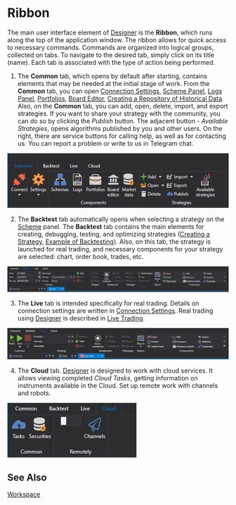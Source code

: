 # Ribbon

The main user interface element of [Designer](Designer.md) is the **Ribbon**, which runs along the top of the application window. The ribbon allows for quick access to necessary commands. Commands are organized into logical groups, collected on tabs. To navigate to the desired tab, simply click on its title (name). Each tab is associated with the type of action being performed.

1. The **Common** tab, which opens by default after starting, contains elements that may be needed at the initial stage of work. From the **Common** tab, you can open [Connection Settings](Designer_Connection_settings.md), [Scheme Panel](Designer_Panel_Schemas.md), [Logs Panel](Designer_Panel_Logs.md), [Portfolios](Designer_Panel_Portfolios.md), [Board Editor](Designer_Boards.md), [Creating a Repository of Historical Data](Designer_Creating_repository_of_historical_data.md). Also, on the **Common** tab, you can add, open, delete, import, and export strategies. If you want to share your strategy with the community, you can do so by clicking the *Publish* button. The adjacent button - *Available Strategies*, opens algorithms published by you and other users. On the right, there are service buttons for calling help, as well as for contacting us. You can report a problem or write to us in Telegram chat.

![Designer Tape 00](../images/Designer_Tape_00.png)

2. The **Backtest** tab automatically opens when selecting a strategy on the [Scheme](Designer_Panel_Schemas.md) panel. The **Backtest** tab contains the main elements for creating, debugging, testing, and optimizing strategies ([Creating a Strategy](Designer_Creating_strategy_out_of_blocks.md), [Example of Backtesting](Designer_Example_of_backtesting.md)). Also, on this tab, the strategy is launched for real trading, and necessary components for your strategy are selected: chart, order book, trades, etc.

![Designer Tape 01](../images/Designer_Tape_01.png)

3. The **Live** tab is intended specifically for real trading. Details on connection settings are written in [Connection Settings](Designer_Connection_settings.md). Real trading using [Designer](Designer.md) is described in [Live Trading](Designer_Add_strategy_Live_trade.md).

![Designer Tape 02](../images/Designer_Tape_02.png)

4. The **Cloud** tab. [Designer](Designer.md) is designed to work with cloud services. It allows viewing completed *Cloud Tasks*, getting information on instruments available in the Cloud. Set up remote work with channels and robots.

![Designer Tape 03](../images/Designer_Tape_03.png)

## See Also

[Workspace](Designer_Workspace.md)
